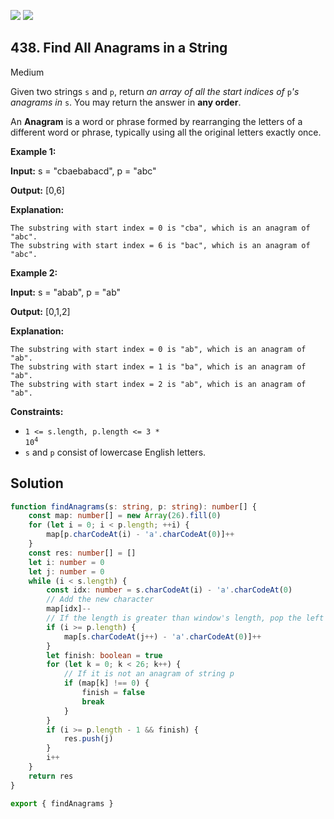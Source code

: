 [![](https://img.shields.io/github/stars/javadev/LeetCode-in-All?label=Stars&style=flat-square)](https://github.com/javadev/LeetCode-in-All)
[![](https://img.shields.io/github/forks/javadev/LeetCode-in-All?label=Fork%20me%20on%20GitHub%20&style=flat-square)](https://github.com/javadev/LeetCode-in-All/fork)

## 438\. Find All Anagrams in a String

Medium

Given two strings `s` and `p`, return _an array of all the start indices of_ `p`_'s anagrams in_ `s`. You may return the answer in **any order**.

An **Anagram** is a word or phrase formed by rearranging the letters of a different word or phrase, typically using all the original letters exactly once.

**Example 1:**

**Input:** s = "cbaebabacd", p = "abc"

**Output:** [0,6]

**Explanation:**

    The substring with start index = 0 is "cba", which is an anagram of "abc".
    The substring with start index = 6 is "bac", which is an anagram of "abc". 

**Example 2:**

**Input:** s = "abab", p = "ab"

**Output:** [0,1,2]

**Explanation:**

    The substring with start index = 0 is "ab", which is an anagram of "ab".
    The substring with start index = 1 is "ba", which is an anagram of "ab".
    The substring with start index = 2 is "ab", which is an anagram of "ab". 

**Constraints:**

*   <code>1 <= s.length, p.length <= 3 * 10<sup>4</sup></code>
*   `s` and `p` consist of lowercase English letters.

## Solution

```typescript
function findAnagrams(s: string, p: string): number[] {
    const map: number[] = new Array(26).fill(0)
    for (let i = 0; i < p.length; ++i) {
        map[p.charCodeAt(i) - 'a'.charCodeAt(0)]++
    }
    const res: number[] = []
    let i: number = 0
    let j: number = 0
    while (i < s.length) {
        const idx: number = s.charCodeAt(i) - 'a'.charCodeAt(0)
        // Add the new character
        map[idx]--
        // If the length is greater than window's length, pop the left character in the window
        if (i >= p.length) {
            map[s.charCodeAt(j++) - 'a'.charCodeAt(0)]++
        }
        let finish: boolean = true
        for (let k = 0; k < 26; k++) {
            // If it is not an anagram of string p
            if (map[k] !== 0) {
                finish = false
                break
            }
        }
        if (i >= p.length - 1 && finish) {
            res.push(j)
        }
        i++
    }
    return res
}

export { findAnagrams }
```